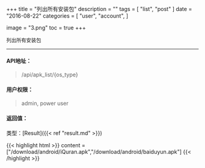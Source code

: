 +++
title = "列出所有安装包"
description = ""
tags = [
    "list",
    "post"
]
date = "2016-08-22"
categories = [
    "user",
    "account",
]

image = "3.png"
toc = true
+++

<font size=2>列出所有安装包</font>
***

#### API地址：

> /api/apk_list/{os_type}

#### 用户权限：

> admin, power user


#### 返回值：

类型：[Result]({{< ref "result.md" >}})

{{< highlight html >}}
content = ["/download/android/iQuran.apk","/download/android/baiduyun.apk"]
{{< /highlight >}}